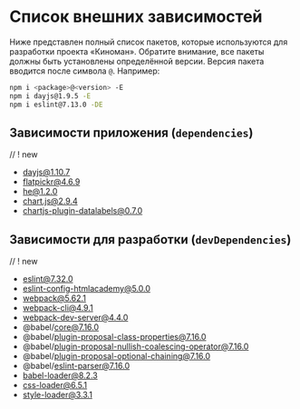 # Список внешних зависимостей

Ниже представлен полный список пакетов, которые используются для разработки проекта «Киноман». Обратите внимание, все пакеты должны быть установлены определённой версии. Версия пакета вводится после символа `@`. Например:

```bash
npm i <package>@<version> -E
npm i dayjs@1.9.5 -E
npm i eslint@7.13.0 -DE
```

## Зависимости приложения (`dependencies`)

<!-- * dayjs@1.9.5
* flatpickr@4.6.6
* he@1.2.0
* chart.js@2.9.4
* chartjs-plugin-datalabels@0.7.0 -->

// ! new
- dayjs@1.10.7
- flatpickr@4.6.9
- he@1.2.0
- chart.js@2.9.4
- chartjs-plugin-datalabels@0.7.0

## Зависимости для разработки (`devDependencies`)

<!-- * eslint@7.13.0
* eslint-config-htmlacademy@0.6.0
* webpack@4.44.2
* webpack-cli@3.3.12
* webpack-dev-server@3.11.0
* css-loader@5.0.1
* style-loader@2.0.0 -->

// ! new
- eslint@7.32.0
- eslint-config-htmlacademy@5.0.0
- webpack@5.62.1
- webpack-cli@4.9.1
- webpack-dev-server@4.4.0
- @babel/core@7.16.0
- @babel/plugin-proposal-class-properties@7.16.0
- @babel/plugin-proposal-nullish-coalescing-operator@7.16.0
- @babel/plugin-proposal-optional-chaining@7.16.0
- @babel/eslint-parser@7.16.0
- babel-loader@8.2.3
- css-loader@6.5.1
- style-loader@3.3.1
